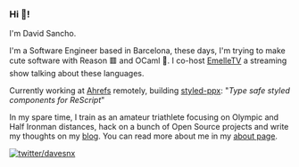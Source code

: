 ### Hi 👋!

I'm David Sancho.

I'm a Software Engineer based in Barcelona, these days, I'm trying to make cute software with Reason 🟥 and OCaml 🐪. I co-host [EmelleTV](https://emelle.tv/) a streaming show talking about these languages.

Currently working at [Ahrefs](http://ahrefs.com/) remotely, building [styled-ppx](http://styled-ppx.vercel.app): "_Type safe styled components for ReScript_"

In my spare time, I train as an amateur triathlete focusing on Olympic and Half Ironman distances, hack on a bunch of Open Source projects and write my thoughts on my [blog](https://sancho.dev/blog). You can read more about me in my [about page](https://sancho.dev/about).

  [![twitter/davesnx](https://img.shields.io/twitter/url/https/twitter.com/cloudposse.svg?style=social&label=Follow%20me)](https://twitter.com/davesnx)

